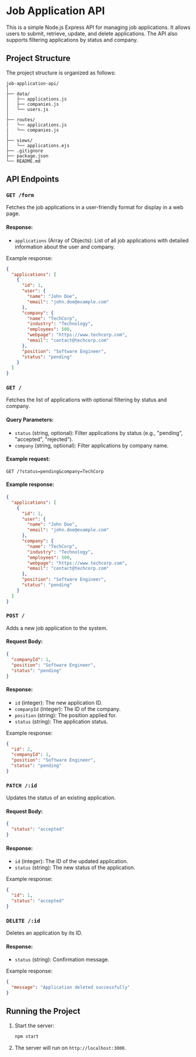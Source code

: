 # Job Application API

This is a simple Node.js Express API for managing job applications. It allows users to submit, retrieve, update, and delete applications. The API also supports filtering applications by status and company.

## Project Structure

The project structure is organized as follows:

```
job-application-api/
│
├── data/
│   ├── applications.js
│   ├── companies.js
│   └── users.js
│
├── routes/
│   └── applications.js
|   └── companies.js
│
├── views/
│   └── applications.ejs
├── .gitignore
├── package.json
└── README.md
```

## API Endpoints

### `GET /form`

Fetches the job applications in a user-friendly format for display in a web page.

#### Response:

- `applications` (Array of Objects): List of all job applications with detailed information about the user and company.

Example response:

```json
{
  "applications": [
    {
      "id": 1,
      "user": {
        "name": "John Doe",
        "email": "john.doe@example.com"
      },
      "company": {
        "name": "TechCorp",
        "industry": "Technology",
        "employees": 500,
        "webpage": "https://www.techcorp.com",
        "email": "contact@techcorp.com"
      },
      "position": "Software Engineer",
      "status": "pending"
    }
  ]
}
```

### `GET /`

Fetches the list of applications with optional filtering by status and company.

#### Query Parameters:

- `status` (string, optional): Filter applications by status (e.g., "pending", "accepted", "rejected").
- `company` (string, optional): Filter applications by company name.

#### Example request:

```http
GET /?status=pending&company=TechCorp
```

#### Example response:

```json
{
  "applications": [
    {
      "id": 1,
      "user": {
        "name": "John Doe",
        "email": "john.doe@example.com"
      },
      "company": {
        "name": "TechCorp",
        "industry": "Technology",
        "employees": 500,
        "webpage": "https://www.techcorp.com",
        "email": "contact@techcorp.com"
      },
      "position": "Software Engineer",
      "status": "pending"
    }
  ]
}
```

### `POST /`

Adds a new job application to the system.

#### Request Body:

```json
{
  "companyId": 1,
  "position": "Software Engineer",
  "status": "pending"
}
```

#### Response:

- `id` (integer): The new application ID.
- `companyId` (integer): The ID of the company.
- `position` (string): The position applied for.
- `status` (string): The application status.

Example response:

```json
{
  "id": 2,
  "companyId": 1,
  "position": "Software Engineer",
  "status": "pending"
}
```

### `PATCH /:id`

Updates the status of an existing application.

#### Request Body:

```json
{
  "status": "accepted"
}
```

#### Response:

- `id` (integer): The ID of the updated application.
- `status` (string): The new status of the application.

Example response:

```json
{
  "id": 1,
  "status": "accepted"
}
```

### `DELETE /:id`

Deletes an application by its ID.

#### Response:

- `status` (string): Confirmation message.

Example response:

```json
{
  "message": "Application deleted successfully"
}
```

## Running the Project

1. Start the server:

   ```bash
   npm start
   ```

2. The server will run on `http://localhost:3000`.
